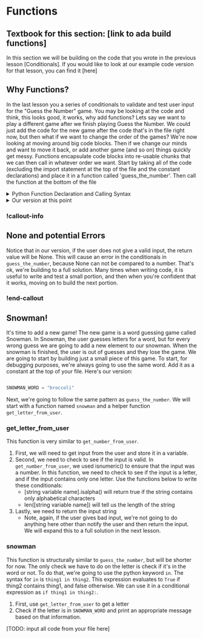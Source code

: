 # Functions

## Textbook for this section: [link to ada build functions]

In this section we will be building on the code that you wrote in the previous lesson [Conditionals].  If you would like to look at our example code version for that lesson, you can find it [here]

## Why Functions?

In the last lesson you a series of conditionals to validate and test user input for the "Guess the Number" game.  You may be looking at the code and think, this looks good, it works, why add functions?  Lets say we want to play a different game after we finish playing Guess the Number.  We could just add the code for the new game after the code that's in the file right now, but then what if we want to change the order of the games?  We're now looking at moving around big code blocks.  Then if we change our minds and want to move it back, or add another game (and so on) things quickly get messy.  Functions encapsulate code blocks into re-usable chunks that we can then call in whatever order we want.  Start by taking all of the code (excluding the import statement at the top of the file and the constant declarations) and place it in a function called 'guess_the_number'.  Then call the function at the bottom of the file

<details>
<summary>Python Function Declaration and Calling Syntax</summary>

```Python

def my_new_function:
    # code block here
    # note that each line is indented compared to the definition
    x = 1
    y = 2
    z = x + y

my_new_function()

```

</details>

<details>
<summary> Our version at this point </summary>
```Python
import random

RANGE_LOW = 0
RANGE_HIGH = 100

def guess_the_number:

    random.seed()
    random_number = random.randrange(RANGE_LOW, RANGE_HIGH)

    user_input_string = input("Guess the number: ")
    user_input = None

    if user_input_string.isnumeric():
        user_input = int(user_input_string)
        if user_input == random_number:
            print("You guessed the number!  Good job!")
        if user_input > random_number:
            print("Your guess is too high")
        if user_input < random_number:
            print("Your guess is too low")
        if user_input < RANGE_LOW or user_input > RANGE_HIGH:
            print(f"Your guess is out of bounds.  The maximum is {RANGE_LOW} and the minimum is {RANGE_HIGH}")
    else:
        print("You must input a number!")

guess_the_number()

```
</details>

## Helper Functions

A helper function is a function that does part of the work for another function.  They make your code easier to read by breaking long functions up into smaller pieces.  We recommend giving your helper functions descriptive names, to help with readability.

The function `guess_the_number` can be broken up into two conceptual pieces, getting user input, and then processing the user input.  Start by writing a function called `get_number_from_user` and then pull all of the pieces of code in `guess_the_number` that have to do with getting user input into `get_number_from_user`.  Include any conditional statement that validate user input as a number.  This function should ask the user for a number and then give an error message if the user inputs anything other than a number.  Last, it should return the valid user input, or None if there was no valid input.  In `guess_the_number`, call this function and store the result in user_input.

<details>
<summary> Our version at this point </summary>
```Python
import random

RANGE_LOW = 0
RANGE_HIGH = 100

SNOWMAN_WORD = "broccoli"

def guess_the_number():

    random.seed()
    random_number = random.randrange(RANGE_LOW, RANGE_HIGH)

    user_input = get_number_from_user()
        
    if user_input == random_number:
        print("You guessed the number!  Good job!")
    if user_input > random_number:
        print("Your guess is too high")
    if user_input < random_number:
        print("Your guess is too low")
    if user_input < RANGE_LOW or user_input > RANGE_HIGH:
        print(f"Your guess is out of bounds.  The maximum is {RANGE_LOW} and the minimum is {RANGE_HIGH}")
        

def get_number_from_user():
    user_input_string = input("Guess the number: ")
    user_input = None
    if user_input_string.isnumeric():
        user_input = int(user_input_string)
    else:
        print("You must input a number!")

    return user_input

```
</details>

### !callout-info

## None and potential Errors

Notice that in our version, if the user does not give a valid input, the return value will be None.  This will cause an error in the conditionals in `guess_the_number`, because None can not be compared to a number.  That's ok, we're building to a full solution.  Many times when writing code, it is useful to write and test a small portion, and then when you're confident that it works, moving on to build the next portion.

### !end-callout

## Snowman!

It's time to add a new game!  The new game is a word guessing game called Snowman.  In Snowman, the user guesses letters for a word, but for every wrong guess we are going to add a new element to our snowman.  When the snowman is finished, the user is out of guesses and they lose the game.  We are going to start by building just a small piece of this game.  To start, for debugging purposes, we're always going to use the same word.  Add it as a constant at the top of your file.  Here's our version:

```Python

SNOWMAN_WORD = "broccoli"

```

Next, we're going to follow the same pattern as `guess_the_number`.  We will start with a function named `snowman` and a helper function `get_letter_from_user`.  

###  get_letter_from_user

This function is very similar to `get_number_from_user`.  

1.  First, we will need to get input from the user and store it in a variable.  
1.  Second, we need to check to see if the input is valid.  In `get_number_from_user`, we used isnumeric() to ensure that the input was a number.  In this function, we need to check to see if the input is a letter, and if the input contains only one letter.  Use the functions below to write these conditionals:
    - [string variable name].isalpha() will return true if the string contains only alphabetical characters
    - len([string variable name]) will tell us the length of the string
1. Lastly, we need to return the input string
    - Note, again, if the user gives bad input, we're not going to do anything here other than notify the user and then return the input.  We will expand this to a full solution in the next lesson.

### snowman

This function is structurally similar to `guess_the_number`, but will be shorter for now.  The only check we have to do on the letter is check if it's in the word or not.  To do that, we're going to use the python keyword `in`.  The syntax for `in` is `thing1 in thing2`.  This expression evaluates to `True` if thing2 contains thing1, and false otherwise.  We can use it in a conditional expression as `if thing1 in thing2:`.

1.  First, use `get_letter_from_user` to get a letter
2.  Check if the letter is in `SNOWMAN_WORD` and print an appropriate message based on that information.


[TODO: input all code from your file here]

